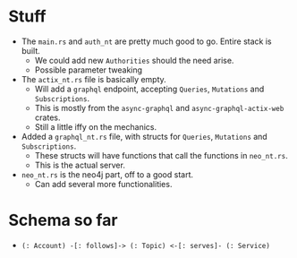 # Stuff
- The `main.rs` and `auth_nt` are pretty much good to go. Entire stack is built.
  - We could add new `Authorities` should the need arise.
  - Possible parameter tweaking
- The `actix_nt.rs` file is basically empty. 
  - Will add a `graphql` endpoint, accepting `Queries`, `Mutations` and `Subscriptions`. 
  - This is mostly from the `async-graphql` and `async-graphql-actix-web` crates.
  - Still a little iffy on the mechanics.
- Added a `graphql_nt.rs` file, with structs for `Queries`, `Mutations` and `Subscriptions`.
  - These structs will have functions that call the functions in `neo_nt.rs`.
  - This is the actual server.
- `neo_nt.rs` is the neo4j part, off to a good start. 
  - Can add several more functionalities.

# Schema so far
- ```(: Account) -[: follows]-> (: Topic) <-[: serves]- (: Service)```